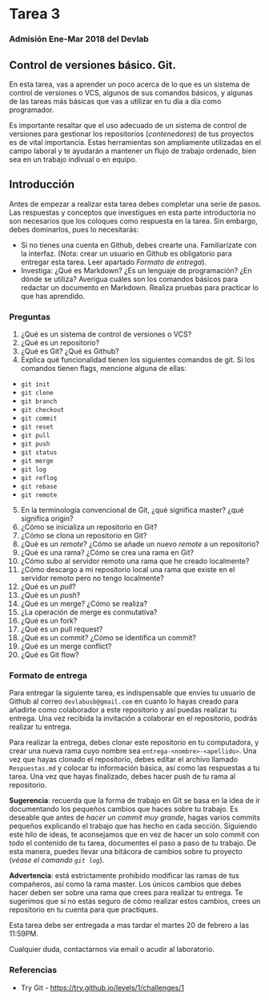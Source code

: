 # Tarea 3 
### Admisión Ene-Mar 2018 del Devlab 

## Control de versiones básico. Git.

En esta tarea, vas a aprender un poco acerca de lo que es un sistema de control de versiones o VCS, algunos de sus comandos básicos, y algunas de las tareas más básicas que vas a utilizar en tu día a día como programador.

Es importante resaltar que el uso adecuado de un sistema de control de versiones para gestionar los repositorios (*contenedores*) de tus proyectos es de vital importancia. Estas herramientas son ampliamente utilizadas en el campo laboral y te ayudarán a mantener un flujo de trabajo ordenado, bien sea en un trabajo indivual o en equipo.

## Introducción

Antes de empezar a realizar esta tarea debes completar una serie de pasos. Las respuestas y conceptos que investigues en esta parte introductoria no son necesarios que los coloques como respuesta en la tarea. Sin embargo, debes dominarlos, pues lo necesitarás:

 - Si no tienes una cuenta en Github, debes crearte una. Familiarízate con la interfaz. (Nota: crear un usuario en Github es obligatorio para entregar esta tarea. Leer apartado *Formato de entrega*).
 - Investiga: ¿Qué es Markdown? ¿Es un lenguaje de programación? ¿En dónde se utiliza? Averigua cuáles son los comandos básicos para redactar un documento en Markdown. Realiza pruebas para practicar lo que has aprendido. 
 
 ### Preguntas
 
 1) ¿Qué es un sistema de control de versiones o VCS?
 2) ¿Qué es un repositorio?
 3) ¿Qué es Git? ¿Qué es Github?
 4) Explica qué funcionalidad tienen los siguientes comandos de git. Si los comandos tienen flags, mencione alguna de ellas: 
  - `git init`
  - `git clone`
  - `git branch`
  - `git checkout`
  - `git commit`
  - `git reset`
  - `git pull`
  - `git push`
  - `git status`
  - `git merge`
  - `git log`
  - `git reflog`
  - `git rebase`
  - `git remote`
 
 5) En la terminología convencional de Git, ¿qué significa master? ¿qué significa origin?
 6) ¿Cómo se inicializa un repositorio en Git?
 7) ¿Cómo se clona un repositorio en Git?
 8) ¿Qué es un *remote*? ¿Cómo se añade un nuevo *remote* a un repositorio?
 9) ¿Qué es una rama? ¿Cómo se crea una rama en Git?
 10) ¿Cómo subo al servidor remoto una rama que he creado localmente?
 11) ¿Cómo descargo a mi repositorio local una rama que existe en el servidor remoto pero no tengo localmente? 
 12) ¿Qué es un *pull*?
 13) ¿Qué es un *push*?
 14) ¿Qué es un merge? ¿Cómo se realiza?
 15) ¿La operación de merge es conmutativa?
 16) ¿Qué es un fork? 
 17) ¿Qué es un pull request? 
 18) ¿Qué es un commit? ¿Cómo se identifica un commit?
 19) ¿Qué es un merge conflict?
 20) ¿Qué es Git flow? 
 
 ### Formato de entrega
 
 Para entregar la siguiente tarea, es indispensable que envíes tu usuario de Github al correo `devlabusb@gmail.com` en cuanto lo hayas creado para añadirte como colaborador a este repositorio y así puedas realizar tu entrega. Una vez recibida la invitación a colaborar en el repositorio, podrás realizar tu entrega. 
 
 Para realizar la entrega, debes clonar este repositorio en tu computadora, y crear una nueva rama cuyo nombre sea `entrega-<nombre>-<apellido>`. Una vez que hayas clonado el repositorio, debes editar el archivo llamado `Respuestas.md` y colocar tu información básica, así como las respuestas a tu tarea. Una vez que hayas finalizado, debes hacer push de tu rama al repositorio. 
 
 **Sugerencia**: recuerda que la forma de trabajo en Git se basa en la idea de ir documentando los pequeños cambios que haces sobre tu trabajo. Es deseable que antes de *hacer un commit muy grande*, hagas varios commits pequeños explicando el trabajo que has hecho en cada sección. Siguiendo este hilo de ideas, te aconsejamos que en vez de hacer un solo commit con todo el contenido de tu tarea, documentes el paso a paso de tu trabajo. De esta manera, puedes llevar una bitácora de cambios sobre tu proyecto (*véase el comando `git log`*).
 
 **Advertencia**: está estrictamente prohibido modificar las ramas de tus compañeros, así como la rama master. Los únicos cambios que debes hacer deben ser sobre una rama que crees para realizar tu entrega. Te sugerimos que si no estás seguro de cómo realizar estos cambios, crees un repositorio en tu cuenta para que practiques. 
 
 Esta tarea debe ser entregada a mas tardar el martes 20 de febrero a las 11:59PM.
 
 Cualquier duda, contactarnos via email o acudir al laboratorio.
 
 ### Referencias
 
  - Try Git - https://try.github.io/levels/1/challenges/1
 
 
